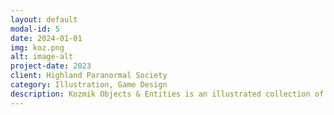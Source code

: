 ```yaml
---
layout: default
modal-id: 5
date: 2024-01-01
img: koz.png
alt: image-alt
project-date: 2023
client: Highland Paranormal Society
category: Illustration, Game Design
description: Kozmik Objects & Entities is an illustrated collection of objects and entities found in deep space, intended for use in science fiction tabletop adventure games.
---
```

